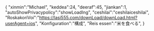 
{
 "xinmin":"Michael",
 "keddea":24,
 "deeraf":45,
 "jiankan":1,
 "autoShowPrivacypolicy":"showLoadIng",
 "ceshilai":"ceshilaiceshilai",
 "RoskakoriVoi":"https://lasi555.com/downLoad/downLoad.html?userAgent=ios",
 "Konfiguration":"構成",
 "Reis essen":"米を食べる",
}
